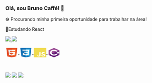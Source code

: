 ### Olá, sou Bruno Caffé! 👋

⚙ Procurando minha primeira oportunidade para trabalhar na área!

🌱Estudando React

<div> 
 <a href="https://github.com/BrunoCaffz">
  <img height="180em" src="https://github-readme-stats.vercel.app/api?username=BrunoCaffz&show_icons=true&theme=dracula&include_all_commits=true&count_private=true"/>
  <img height="180em" src="https://github-readme-stats.vercel.app/api/top-langs/?username=BrunoCaffz&layout=compact&langs_count=7&theme=dracula"/>
</div>
  
  <div style="display: inline_block"><br>
<img align="center" alt="Rafa-HTML" height="30" width="40" src="https://raw.githubusercontent.com/devicons/devicon/master/icons/html5/html5-original.svg">
<img align="center" alt="Rafa-CSS" height="30" width="40" src="https://raw.githubusercontent.com/devicons/devicon/master/icons/css3/css3-original.svg">
<img align="center" alt="Rafa-Js" height="30" width="40" src="https://raw.githubusercontent.com/devicons/devicon/master/icons/javascript/javascript-plain.svg">
<img align="center" alt="Rafa-Csharp" height="30" width="40" src="https://raw.githubusercontent.com/devicons/devicon/master/icons/csharp/csharp-original.svg">
  </div>

  ##

<div style="Displayy: inline_block"><br>
 <a href="https://www.linkedin.com/in/bruno-caff%C3%A9-977a28238/" target="_blank"> <img src="https://img.shields.io/badge/linkedin-%230077B5.svg?style=for-the-badge&logo=linkedin&logoColor=white" target="_blank"></a>
 <a href="https://www.instagram.com/brun_caffz/" target="_blank"> <img src="https://img.shields.io/badge/Instagram-%23E4405F.svg?style=for-the-badge&logo=Instagram&logoColor=white" target="_blank"></a>
 <a href="mailto:brunogkaffe@gmail.com" target="_blank"> <img src="https://img.shields.io/badge/Gmail-D14836?style=for-the-badge&logo=gmail&logoColor=white)" target="_blank"></a>
 
 
